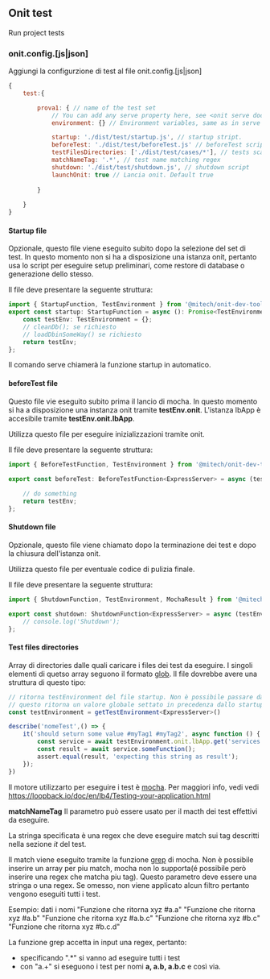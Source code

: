 ## Onit test

Run project tests

### onit.config.[js|json]

Aggiungi la configurzione di test al file onit.config.[js|json]

```js
{
    test:{

        prova1: { // name of the test set
            // You can add any serve property here, see <onit serve docs>
            environment: {} // Environment variables, same as in serve

            startup: './dist/test/startup.js', // startup stript. 
            beforeTest: './dist/test/beforeTest.js' // beforeTest script
            testFilesDirectories: ['./dist/test/cases/*'], // tests scan directories
            matchNameTag: '.*', // test name matching regex
            shutdown: './dist/test/shutdown.js', // shutdown script
            launchOnit: true // Lancia onit. Default true
            
        }
    
    }
}
```

#### Startup file

Opzionale, questo file viene eseguito subito dopo la selezione del set di test. 
In questo momento non si ha a disposizione una istanza onit, pertanto usa lo script per eseguire setup preliminari, come restore di database o generazione dello stesso.

Il file deve presentare la seguente struttura: 

```ts
import { StartupFunction, TestEnvironment } from '@mitech/onit-dev-tools';
export const startup: StartupFunction = async (): Promise<TestEnvironment> => {
    const testEnv: TestEnvironment = {};
    // cleanDb(); se richiesto
	// loadDbinSomeWay() se richiesto
    return testEnv;
};

```
Il comando serve chiamerà la funzione startup in automatico.



#### beforeTest file

Questo file vie eseguito subito prima il lancio di mocha. In questo momento si ha a disposizione una instanza onit tramite **testEnv.onit**.
L'istanza lbApp è accesibile tramite **testEnv.onit.lbApp**.


Utilizza questo file per eseguire inizializzazioni tramite onit.

Il file deve presentare la seguente struttura: 

```ts
import { BeforeTestFunction, TestEnvironment } from '@mitech/onit-dev-tools';

export const beforeTest: BeforeTestFunction<ExpressServer> = async (testEnv: TestEnvironment<ExpressServer>): Promise<TestEnvironment<ExpressServer>> => {
    
    // do something
    return testEnv;
};
```


#### Shutdown file
Opzionale, questo file viene chiamato dopo la terminazione dei test e dopo la chiusura dell'istanza onit.

Utilizza questo file per eventuale codice di pulizia finale.

Il file deve presentare la seguente struttura: 

```ts
import { ShutdownFunction, TestEnvironment, MochaResult } from '@mitech/onit-dev-tools';

export const shutdown: ShutdownFunction<ExpressServer> = async (testEnv: TestEnvironment<ExpressServer>, mochaResult: MochaResult): Promise<void>=> {
    // console.log('Shutdown');
};
```

#### Test files directories

Array di directories dalle quali caricare i files dei test da eseguire.
I singoli elementi di quetso array seguono il formato [glob](https://www.npmjs.com/package/glob).
Il file dovrebbe avere una struttura di questo tipo:

```ts
// ritorna testEnvironment del file startup. Non è possibile passare dati a mocha, pertanto molto probabilmente
// questo ritorna un valore globale settato in precedenza dallo startup
const testEnvironment = getTestEnvironment<ExpressServer>() 

describe('nomeTest',() => {
	it('should seturn some value #myTag1 #myTag2', async function () {
		const service = await testEnvironment.onit.lbApp.get('services.someName');
		const result = await service.someFunction();
        assert.equal(result, 'expecting this string as result');
    });
})
```

Il motore utilizzarto per eseguire i test è [mocha](https://mochajs.org/).
Per maggiori info, vedi vedi https://loopback.io/doc/en/lb4/Testing-your-application.html


**matchNameTag** 
Il parametro può essere usato per il macth dei test effettivi da eseguire.

La stringa specificata è una regex che deve eseguire match sui tag descritti nella sezione *it* del test.

Il match viene eseguito tramite la funzione [grep](https://mochajs.org/api/mocha#grep) di mocha. Non è possibile inserire un array per piu match, mocha non lo supporta(é possibile però inserire una regex che matcha piu tag).
Questo parametro deve essere una stringa o una regex. Se omesso, non viene applicato alcun filtro pertanto vengono eseguiti tutti i test.

Esempio: dati i nomi
"Funzione che ritorna xyz #a.a"
"Funzione che ritorna xyz #a.b"
"Funzione che ritorna xyz #a.b.c"
"Funzione che ritorna xyz #b.c"
"Funzione che ritorna xyz #b.c.d"
  
La funzione grep accetta in input una regex, pertanto:
- specificando ".\*" si vanno ad eseguire tutti i test
- con "a.\+" si eseguono i test per nomi **a, a.b, a.b.c** e così via.

